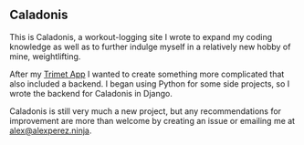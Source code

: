 ## Caladonis

This is Caladonis, a workout-logging site I wrote to expand my coding knowledge as well as to further indulge myself in a relatively new hobby of mine, weightlifting.

After my [Trimet App](https://trimetapp.alexperez.ninja) I wanted to create something more complicated that also included a backend. I began using Python for some side projects, so I wrote the backend for Caladonis in Django.

Caladonis is still very much a new project, but any recommendations for improvement are more than welcome by creating an issue or emailing me at [alex@alexperez.ninja](mailto:alex@alexperez.ninja).